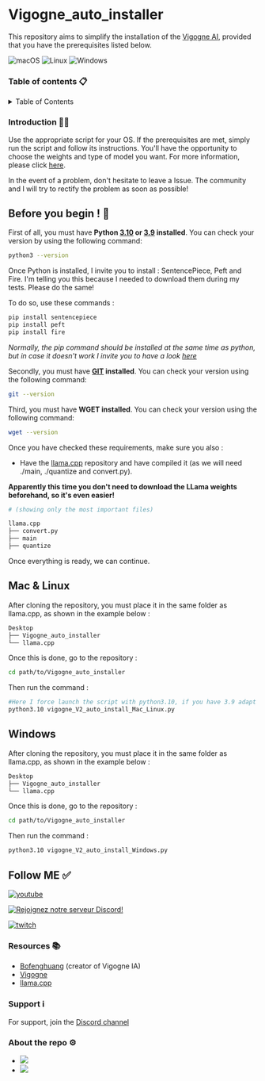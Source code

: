 # Vigogne_auto_installer

This repository aims to simplify the installation of the [Vigogne AI](https://github.com/bofenghuang/vigogne), provided that you have the prerequisites listed below.

![macOS](https://img.shields.io/badge/-macOS-%23999999?style=flat-square&logo=macos&logoColor=white) 
![Linux](https://img.shields.io/badge/-Linux-%23FCC624?style=flat-square&logo=linux&logoColor=white)
![Windows](https://img.shields.io/badge/-Windows-%230078D6?style=flat-square&logo=windows&logoColor=white)

### Table of contents 📋

<details>
  <summary>Table of Contents</summary>
  <ol>
    <li>
      <a href="#introduction--">Introduction</a>
    </li>
    <li>
      <a href="#before-you-begin--">Before you begin</a>
      <ul>
        <li><a href="#mac--linux">Mac & Linux</a></li>
        <li><a href="#windows">Windows</a></li>
      </ul>
    </li>
    <li><a href="#follow-me-">Follow ME ✅</a></li>
    <li><a href="#resources--">Resources</a></li>
    <li><a href="#support--">Support</a></li>
    <li><a href="#about-the-repo-">About the repo ⚙️</a></li>
  </ol>
</details>

### Introduction 👨‍🏫

Use the appropriate script for your OS. If the prerequisites are met, simply run the script and follow its instructions. You'll have the opportunity to choose the weights and type of model you want. For more information, please click [here](https://github.com/bofenghuang/vigogne/blob/main/docs/model.md).

In the event of a problem, don't hesitate to leave a Issue. The community and I will try to rectify the problem as soon as possible! 

## Before you begin ! 🚀

First of all, you must have **Python [3.10](https://www.python.org/downloads/release/python-3100/) or [3.9](https://www.python.org/downloads/release/python-390/) installed**. You can check your version by using the following command:

```bash
python3 --version
```

Once Python is installed, I invite you to install : SentencePiece, Peft and Fire. 
I'm telling you this because I needed to download them during my tests. Please do the same!

To do so, use these commands :

```bash
pip install sentencepiece
pip install peft
pip install fire
```
*Normally, the pip command should be installed at the same time as python, but in case it doesn't work I invite you to have a look [here](https://pip.pypa.io/en/stable/installation/)*

Secondly, you must have **[GIT](https://git-scm.com/book/fr/v2/D%C3%A9marrage-rapide-Installation-de-Git) installed**. You can check your version using the following command:

```bash
git --version
```

Third, you must have **WGET installed**. You can check your version using the following command:

```bash
wget --version
```

Once you have checked these requirements, make sure you also :

- Have the [llama.cpp](https://github.com/ggerganov/llama.cpp) repository and have compiled it (as we will need ./main, ./quantize and convert.py).

**Apparently this time you don't need to download the LLama weights beforehand, so it's even easier!**

```bash 
# (showing only the most important files)

llama.cpp
├── convert.py
├── main
├── quantize
```

Once everything is ready, we can continue.


## Mac & Linux

After cloning the repository, you must place it in the same folder as llama.cpp, as shown in the example below :

```bash
Desktop
├── Vigogne_auto_installer
└── llama.cpp
```

Once this is done, go to the repository :

```bash
cd path/to/Vigogne_auto_installer
```

Then run the command :

```bash
#Here I force launch the script with python3.10, if you have 3.9 adapt it!
python3.10 vigogne_V2_auto_install_Mac_Linux.py
```

## Windows

After cloning the repository, you must place it in the same folder as llama.cpp, as shown in the example below :

```bash
Desktop
├── Vigogne_auto_installer
└── llama.cpp
```

Once this is done, go to the repository :

```bash
cd path/to/Vigogne_auto_installer
```

Then run the command :

```bash
python3.10 vigogne_V2_auto_install_Windows.py
```

## Follow ME ✅

[![youtube](https://img.shields.io/youtube/channel/subscribers/UC5XJLz-Gnv8_T61wMXu-K-A?label=PereConteur&style=social)](https://www.youtube.com/channel/UC5XJLz-Gnv8_T61wMXu-K-A)

[![Rejoignez notre serveur Discord!](https://img.shields.io/badge/Discord-Join%20our%20server-blue?style=for-the-badge&logo=discord)](https://discord.gg/xY63gyVfaR)

[![twitch](https://img.shields.io/twitch/status/pereconteur?label=PereConteur&style=social)](https://www.twitch.tv/pereconteur)

### Resources 📚

- [Bofenghuang](https://github.com/bofenghuang) (creator of Vigogne IA)
- [Vigogne](https://github.com/bofenghuang/vigogne)
- [llama.cpp](https://github.com/ggerganov/llama.cpp)

### Support ℹ️

For support, join the [Discord channel](https://discord.gg/xY63gyVfaR)

### About the repo ⚙️

 - ![](https://img.shields.io/github/repo-size/pereconteur/Vigogne_auto_installer)
 - ![](https://img.shields.io/github/last-commit/pereconteur/Vigogne_auto_installer)
